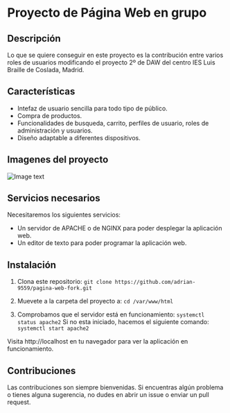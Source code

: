 # Proyecto de Página Web en grupo

## Descripción
Lo que se quiere conseguir en este proyecto es la contribución entre varios roles de usuarios modificando el proyecto 2º de DAW del centro IES Luis Braille de Coslada, Madrid.

## Características

 - Intefaz de usuario sencilla para todo tipo de público.
 - Compra de productos.
 - Funcionalidades de busqueda, carrito, perfiles de usuario, roles de administración y usuarios.
 - Diseño adaptable a diferentes dispositivos.

## Imagenes del proyecto
![Image text]([https://github.com/Public/IMAGE/paginaWeb.png](https://github.com/adrian-9559/pagina-web-fork/blob/main/Public/IMAGE/paginaWeb.png))

## Servicios necesarios
 Necesitaremos los siguientes servicios:
  - Un servidor de APACHE o de NGINX para poder desplegar la aplicación web.
  - Un editor de texto para poder programar la aplicación web.

## Instalación
  1. Clona este repositorio:  `git clone https://github.com/adrian-9559/pagina-web-fork.git`

  2. Muevete a la carpeta del proyecto a: `cd /var/www/html`

  3. Comprobamos que el servidor está en funcionamiento: `systemctl status apache2`
       Si no esta iniciado, hacemos el siguiente comando: `systemctl start apache2`

Visita http://localhost en tu navegador para ver la aplicación en funcionamiento.

## Contribuciones

Las contribuciones son siempre bienvenidas. Si encuentras algún problema o tienes alguna sugerencia, no dudes en abrir un issue o enviar un pull request.
